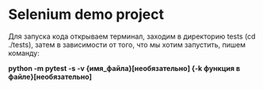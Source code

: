 <h1>Selenium demo project</h1>
<p>Для запуска  кода открываем терминал, заходим в директорию tests (cd ./tests), затем в зависимости от того, что мы хотим запустить, пишем команду:</p>
<p><b>python -m pytest -s -v {имя_файла}[необязательно] {-k функция в файле}[необязательно]</b></p>
